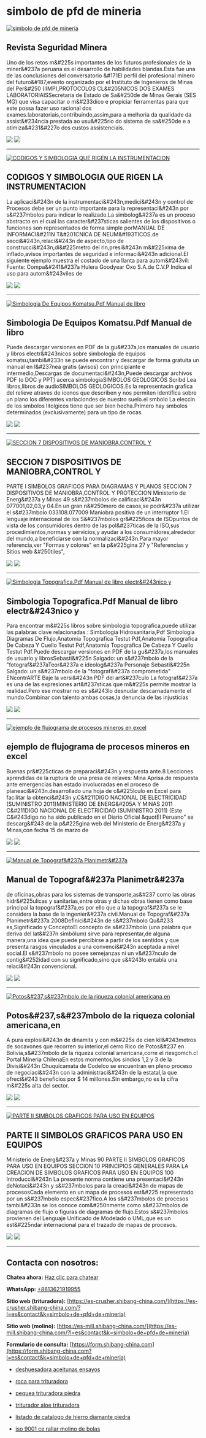 # simbolo de pfd de mineria

<a href="https://swt.shibang-china.com/?l=es&img&k=simbolo+de+pfd+de+mineria" target="_blank">![simbolo de pfd de mineria](http://static.shibang-china.com/all-800x300/141.jpg)</a>

## Revista Seguridad Minera
Uno de los retos m&#225s importantes de los futuros profesionales de la miner&#237a peruana es el desarrollo de habilidades blandas.Esta fue una de las conclusiones del conversatorio &#171El perfil del profesional minero del futuro&#187,evento organizado por el Instituto de Ingenieros de Minas del Per&#250 (IIMP),PROTOCOLOS CL&#205NICOS DOS EXAMES LABORATORIAISSecretaria de Estado de Sa&#250de de Minas Gerais (SES MG) que visa capacitar o m&#233dico e propiciar ferramentas para que este possa fazer uso racional dos exames.laboratoriais,contribuindo,assim,para a melhoria da qualidade da assist&#234ncia prestada ao usu&#225rio do sistema de sa&#250de e a otimiza&#231&#227o dos custos assistenciais.


<a href="https://whatsapp.shibangsoft.com/WhatsApp.php" target="_blank" title="WhatsApp">![](http://static.shibang-china.com/icon/whatsapp.png)</a> <a href="https://swt.shibang-china.com/?l=es&icon&k=simbolo+de+pfd+de+mineria" target="_blank">![](http://static.shibang-china.com/icon/chat-es.png)</a>

---

<a href="https://swt.shibang-china.com/?l=es&img&k=simbolo+de+pfd+de+mineria" target="_blank">![CODIGOS Y SIMBOLOGIA QUE RIGEN LA INSTRUMENTACION](http://static.shibang-china.com/all-800x300/1080.jpg)</a>

## CODIGOS Y SIMBOLOGIA QUE RIGEN LA INSTRUMENTACION
La aplicaci&#243n de la instrumentaci&#243n,medici&#243n y control de Procesos debe ser un punto importante para la representaci&#243n por s&#237mbolos para indicar lo realizado.La simbolog&#237a es un proceso abstracto en el cual las caracter&#237sticas salientes de los dispositivos o funciones son representados de forma simple porMANUAL DE INFORMACI&#211N T&#201CNICA DE NEUM&#193TICOS.de secci&#243n,relaci&#243n de aspecto,tipo de construcci&#243n,di&#225metro del rin,presi&#243n m&#225xima de inflado,avisos importantes de seguridad e informaci&#243n adicional.El siguiente ejemplo muestra el costado de una llanta para autom&#243vil: Fuente: Compa&#241&#237a Hulera Goodyear Oxo S.A.de C.V.P Indica el uso para autom&#243viles de


<a href="https://whatsapp.shibangsoft.com/WhatsApp.php" target="_blank" title="WhatsApp">![](http://static.shibang-china.com/icon/whatsapp.png)</a> <a href="https://swt.shibang-china.com/?l=es&icon&k=simbolo+de+pfd+de+mineria" target="_blank">![](http://static.shibang-china.com/icon/chat-es.png)</a>

---

<a href="https://swt.shibang-china.com/?l=es&img&k=simbolo+de+pfd+de+mineria" target="_blank">![Simbologia De Equipos Komatsu.Pdf Manual de libro](http://static.shibang-china.com/all-800x300/933.jpg)</a>

## Simbologia De Equipos Komatsu.Pdf Manual de libro
Puede descargar versiones en PDF de la gu&#237a,los manuales de usuario y libros electr&#243nicos sobre simbologia de equipos komatsu,tambi&#233n se puede encontrar y descargar de forma gratuita un manual en l&#237nea gratis (avisos) con principiante e intermedio,Descargas de documentaci&#243n,Puede descargar archivos PDF (o DOC y PPT) acerca simbologiaSIMBOLOS GEOLOGICOS Scribd Lea libros,libros de audioSIMBOLOS GEOLOGICOS.Es la representacin grafica del relieve atraves de iconos que describen y nos permiten identifica sobre un plano los diferentes variaciondes de nuestro suelo.el smbolo La eleccin de los smbolos litolgicos tiene que ser bien hecha.Primero hay smbolos determinados (exclusivamente) para un tipo de rocas.


<a href="https://whatsapp.shibangsoft.com/WhatsApp.php" target="_blank" title="WhatsApp">![](http://static.shibang-china.com/icon/whatsapp.png)</a> <a href="https://swt.shibang-china.com/?l=es&icon&k=simbolo+de+pfd+de+mineria" target="_blank">![](http://static.shibang-china.com/icon/chat-es.png)</a>

---

<a href="https://swt.shibang-china.com/?l=es&img&k=simbolo+de+pfd+de+mineria" target="_blank">![SECCION 7 DISPOSITIVOS DE MANIOBRA,CONTROL Y](http://static.shibang-china.com/all-800x300/1378.jpg)</a>

## SECCION 7 DISPOSITIVOS DE MANIOBRA,CONTROL Y
PARTE I SIMBOLOS GRAFICOS PARA DIAGRAMAS Y PLANOS SECCION 7 DISPOSITIVOS DE MANIOBRA,CONTROL Y PROTECCION Ministerio de Energ&#237a y Minas 49 s&#237mbolos de calificaci&#243n 077001,02,03,y 04.En un gran n&#250mero de casos,se podr&#237a utilizar el s&#237mbolo 033108.077009 Maniobra positiva de un interruptor 1.El lenguaje internacional de los S&#237mbolos gr&#225ficos de ISOpuntos de vista de los consumidores dentro de las pol&#237ticas de la ISO,sus procedimientos,normas y servicios,y ayudar a los consumidores,alrededor del mundo,a beneficiarse con la normalizaci&#243n.Para mayor referencia,ver "Formas y colores" en la p&#225gina 27 y "Referencias y Sitios web &#250tiles",


<a href="https://whatsapp.shibangsoft.com/WhatsApp.php" target="_blank" title="WhatsApp">![](http://static.shibang-china.com/icon/whatsapp.png)</a> <a href="https://swt.shibang-china.com/?l=es&icon&k=simbolo+de+pfd+de+mineria" target="_blank">![](http://static.shibang-china.com/icon/chat-es.png)</a>

---

<a href="https://swt.shibang-china.com/?l=es&img&k=simbolo+de+pfd+de+mineria" target="_blank">![Simbologia Topografica.Pdf Manual de libro electr&#243nico y](http://static.shibang-china.com/all-800x300/593.jpg)</a>

## Simbologia Topografica.Pdf Manual de libro electr&#243nico y
Para encontrar m&#225s libros sobre simbologia topografica,puede utilizar las palabras clave relacionadas : Simbologia Hidrosanitaria,Pdf Simbologia Diagramas De Flujo,Anatomia Topografica Testut Pdf,Anatomia Topografica De Cabeza Y Cuello Testut Pdf,Anatomia Topografica De Cabeza Y Cuello Testut Pdf.Puede descargar versiones en PDF de la gu&#237a,los manuales de usuario y librosSebasti&#225n Salgado: un s&#237mbolo de la "fotograf&#237aTeor&#237a e ideolog&#237a Personaje Sebasti&#225n Salgado: un s&#237mbolo de la "fotograf&#237a comprometida" ENcontrARTE Baje la versi&#243n PDF del art&#237culo La fotograf&#237a es una de las expresiones art&#237sticas que m&#225s permite mostrar la realidad.Pero ese mostrar no es s&#243lo desnudar descarnadamente el mundo.Combinar con talento ambas cosas,la denuncia de las injusticias


<a href="https://whatsapp.shibangsoft.com/WhatsApp.php" target="_blank" title="WhatsApp">![](http://static.shibang-china.com/icon/whatsapp.png)</a> <a href="https://swt.shibang-china.com/?l=es&icon&k=simbolo+de+pfd+de+mineria" target="_blank">![](http://static.shibang-china.com/icon/chat-es.png)</a>

---

<a href="https://swt.shibang-china.com/?l=es&img&k=simbolo+de+pfd+de+mineria" target="_blank">![ejemplo de flujograma de procesos mineros en excel](http://static.shibang-china.com/all-800x300/548.jpg)</a>

## ejemplo de flujograma de procesos mineros en excel
Buenas pr&#225cticas de preparaci&#243n y respuesta ante.8 Lecciones aprendidas de la ruptura de una presa de relaves: Mina Aprisa.de respuesta ante emergencias han estado involucradas en el proceso de planeaci&#243n.desarrollado una hoja de c&#225lculo en Excel para facilitar la obtenci&#243n y.C&#211DIGO NACIONAL DE ELECTRICIDAD (SUMINISTRO 2011)MINISTERIO DE ENERG&#205A Y MINAS 2011 C&#211DIGO NACIONAL DE ELECTRICIDAD (SUMINISTRO 2011) (Este C&#243digo no ha sido publicado en el Diario Oficial &quotEl Peruano" se descarg&#243 de la p&#225gina web del Ministerio de Energ&#237a y Minas,con fecha 15 de marzo de


<a href="https://whatsapp.shibangsoft.com/WhatsApp.php" target="_blank" title="WhatsApp">![](http://static.shibang-china.com/icon/whatsapp.png)</a> <a href="https://swt.shibang-china.com/?l=es&icon&k=simbolo+de+pfd+de+mineria" target="_blank">![](http://static.shibang-china.com/icon/chat-es.png)</a>

---

<a href="https://swt.shibang-china.com/?l=es&img&k=simbolo+de+pfd+de+mineria" target="_blank">![Manual de Topograf&#237a Planimetr&#237a](http://static.shibang-china.com/all-800x300/690.jpg)</a>

## Manual de Topograf&#237a Planimetr&#237a
de oficinas,obras para los sistemas de transporte,as&#237 como las obras hidr&#225ulicas y sanitarias,entre otras y dichas obras tienen como base principal la topograf&#237a,es por ello que a la topograf&#237a se le considera la base de la ingenier&#237a civil.Manual de Topograf&#237a Planimetr&#237a 2008Definici&#243n de s&#237mbolo Qu&#233 es,Significado y ConceptoEl concepto de s&#237mbolo (una palabra que deriva del lat&#237n simbŏlum) sirve para representar,de alguna manera,una idea que puede percibirse a partir de los sentidos y que presenta rasgos vinculados a una convenci&#243n aceptada a nivel social.El s&#237mbolo no posee semejanzas ni un v&#237nculo de contig&#252idad con su significado,sino que s&#243lo entabla una relaci&#243n convencional.


<a href="https://whatsapp.shibangsoft.com/WhatsApp.php" target="_blank" title="WhatsApp">![](http://static.shibang-china.com/icon/whatsapp.png)</a> <a href="https://swt.shibang-china.com/?l=es&icon&k=simbolo+de+pfd+de+mineria" target="_blank">![](http://static.shibang-china.com/icon/chat-es.png)</a>

---

<a href="https://swt.shibang-china.com/?l=es&img&k=simbolo+de+pfd+de+mineria" target="_blank">![Potos&#237,s&#237mbolo de la riqueza colonial americana,en](http://static.shibang-china.com/all-800x300/461.jpg)</a>

## Potos&#237,s&#237mbolo de la riqueza colonial americana,en
A pura explosi&#243n de dinamita y con m&#225s de cien kil&#243metros de socavones que recorren su interior,el cerro Rico de Potos&#237 en Bolivia,s&#237mbolo de la riqueza colonial americana,corre el riesgomch.cl Portal Mineria ChilenaEn estos momentos,los sindios 1,2 y 3 de la Divisi&#243n Chuquicamata de Codelco se encuentran en pleno proceso de negociaci&#243n con la administraci&#243n de la estatal,la que ofreci&#243 beneficios por $ 14 millones.Sin embargo,no es la cifra m&#225s alta del sector.


<a href="https://whatsapp.shibangsoft.com/WhatsApp.php" target="_blank" title="WhatsApp">![](http://static.shibang-china.com/icon/whatsapp.png)</a> <a href="https://swt.shibang-china.com/?l=es&icon&k=simbolo+de+pfd+de+mineria" target="_blank">![](http://static.shibang-china.com/icon/chat-es.png)</a>

---

<a href="https://swt.shibang-china.com/?l=es&img&k=simbolo+de+pfd+de+mineria" target="_blank">![PARTE II SIMBOLOS GRAFICOS PARA USO EN EQUIPOS](http://static.shibang-china.com/all-800x300/401.jpg)</a>

## PARTE II SIMBOLOS GRAFICOS PARA USO EN EQUIPOS
Ministerio de Energ&#237a y Minas 90 PARTE II SIMBOLOS GRAFICOS PARA USO EN EQUIPOS SECCION 10 PRINCIPIOS GENERALES PARA LA CREACION DE SIMBOLOS GRAFICOS PARA USO EN EQUIPOS 100 Introducci&#243n La presente norma contiene una presentaci&#243n deNotaci&#243n y s&#237mbolos para la creaci&#243n de mapas de procesosCada elemento en un mapa de procesos est&#225 representado por un s&#237mbolo espec&#237fico.A los s&#237mbolos de procesos tambi&#233n se los conoce com&#250nmente como s&#237mbolos de diagramas de flujo o figuras de diagramas de flujo.Estos s&#237mbolos provienen del Lenguaje Unificado de Modelado o UML,que es un est&#225ndar internacional para el trazado de mapas de procesos.


<a href="https://whatsapp.shibangsoft.com/WhatsApp.php" target="_blank" title="WhatsApp">![](http://static.shibang-china.com/icon/whatsapp.png)</a> <a href="https://swt.shibang-china.com/?l=es&icon&k=simbolo+de+pfd+de+mineria" target="_blank">![](http://static.shibang-china.com/icon/chat-es.png)</a>

---
## Contacta con nosotros:

**Chatea ahora:** [Haz clic para chatear](https://swt.shibang-china.com?l=es&contact&k=simbolo+de+pfd+de+mineria)

**WhatsApp:**  [+8613621919955](https://whatsapp.shibangsoft.com/WhatsApp.php)

**Sitio web (trituradora):** [https://es-crusher.shibang-china.com/](https://es-crusher.shibang-china.com/?l=es&contact&k=simbolo+de+pfd+de+mineria)

**Sitio web (molino):** [https://es-mill.shibang-china.com/](https://es-mill.shibang-china.com/?l=es&contact&k=simbolo+de+pfd+de+mineria)

**Formulario de consulta:** [https://form.shibang-china.com](https://form.shibang-china.com?l=es&contact&k=simbolo+de+pfd+de+mineria)

* [deshuesadora aceitunas ensayos](../92/deshuesadora%20aceitunas%20ensayos.md)

* [roca para trituradora](../94/roca%20para%20trituradora.md)

* [pequea trituradora piedra](../81/pequea%20trituradora%20piedra.md)

* [triturador aloe trituradora](../83/triturador%20aloe%20trituradora.md)

* [listado de catalogo de hierro diamante piedra](../87/listado%20de%20catalogo%20de%20hierro%20diamante%20piedra.md)

* [iso 9001 ce rallar molino de bolas](../90/iso%209001%20ce%20rallar%20molino%20de%20bolas.md)